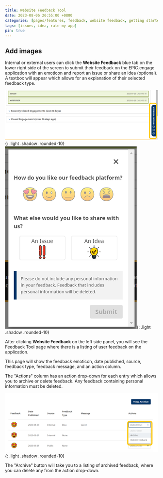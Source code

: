 ```yaml
---
title: Website Feedback Tool
date: 2023-08-06 20:55:00 +0800
categories: [pages/features, feedback, website feedback, getting started, features]
tags: [issues, idea, rate my app]
pin: true
---
```


## Add images

Internal or external users can click the **Website Feedback** blue tab on the lower right side of the screen to submit their feedback on the EPIC.engage application with an emoticon and report an issue or share an idea (optional). A textbox will appear which allows for an explanation of their selected feedback type. 

![Website Feedback tab](/assets/UserGuideImages/Images/website-feedback-tool/website-feedback-sidetab.png){: .light .shadow .rounded-10}
![Website Feedback tab](/assets/UserGuideImages/Images/website-feedback-tool/website-feedback-popup.png){: .light .shadow .rounded-10}

After clicking **Website Feedback** on the left side panel, you will see the Feedback Tool page where there is a listing of user feedback on the application.  

This page will show the feedback emoticon, date published, source, feedback type, feedback message, and an action column.   

The "Actions" column has an action drop-down for each entry which allows you to archive or delete feedback. Any feedback containing personal information must be deleted.

![Website Feedback](/assets/UserGuideImages/Images/website-feedback-tool/feedback-drop-down-archive-delete.png){: .light .shadow .rounded-10}

The "Archive" button will take you to a listing of archived feedback, where you can delete any from the action drop-down.


